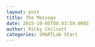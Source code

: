 ```yaml
---
layout: post
title: The Message
date: 2015-10-05T08:43:59.000Z
author: Ricky Chilcott
categories: SMARTLab Start
---
```

